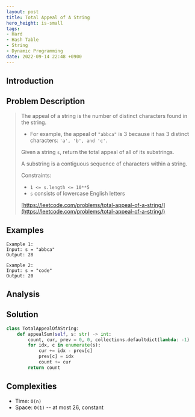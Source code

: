 ```yaml
---
layout: post
title: Total Appeal of A String
hero_height: is-small
tags:
- Hard
- Hash Table
- String
- Dynamic Programming
date: 2022-09-14 22:48 +0900
---
```

## Introduction


## Problem Description
> The appeal of a string is the number of distinct characters found in the string.
> - For example, the appeal of `"abbca"` is 3 because it has 3 distinct characters: `'a', 'b', and 'c'`.
>
> Given a string `s`, return the total appeal of all of its substrings.
>
> A substring is a contiguous sequence of characters within a string.
>
> Constraints:
> - `1 <= s.length <= 10**5`
> - `s` consists of lowercase English letters
>
> [https://leetcode.com/problems/total-appeal-of-a-string/](https://leetcode.com/problems/total-appeal-of-a-string/)

## Examples
```
Example 1:
Input: s = "abbca"
Output: 28
```

```
Example 2:
Input: s = "code"
Output: 20
```

## Analysis

## Solution
```python
class TotalAppealOfAString:
    def appealSum(self, s: str) -> int:
        count, cur, prev = 0, 0, collections.defaultdict(lambda: -1)
        for idx, c in enumerate(s):
            cur += idx - prev[c]
            prev[c] = idx
            count += cur
        return count
```

## Complexities
- Time: `O(n)`
- Space: `O(1)` -- at most 26, constant
